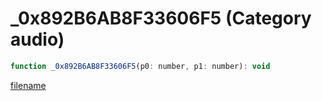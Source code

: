 # _0x892B6AB8F33606F5 (Category audio)

```js
function _0x892B6AB8F33606F5(p0: number, p1: number): void
```

[filename](_0x892B6AB8F33606F5_m.md ':include')